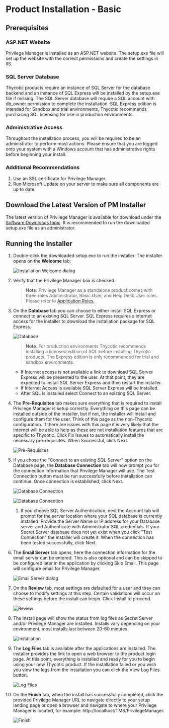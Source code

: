 [title]: # (Installation)
[tags]: # (installation,basic)
[priority]: # (1503)
# Product Installation - Basic

## Prerequisites

### ASP.NET Website

Privilege Manager is installed as an ASP.NET website. The setup.exe file will set up the website with the correct permissions and create the settings in IIS.

### SQL Server Database

Thycotic products require an instance of SQL Server for the database backend and an instance of SQL Express will be installed by the setup.exe file if missing. The SQL Server database will require a SQL account with db_owner permission to complete the installation. SQL Express edition is intended for Sandbox and trial environments, Thycotic recommends purchasing SQL licensing for use in production environments.

### Administrative Access

Throughout the installation process, you will be required to be an administrator to perform most actions. Please ensure that you are logged onto your system with a Windows account that has administrative rights before beginning your install.

### Additional Recommendations

1. Use an SSL certificate for Privilege Manager.
1. Run Microsoft Update on your server to make sure all components are up to date.

## Download the Latest Version of PM Installer

The latest version of Privilege Manager is available for download under the [Software Downloads topic](../sw-downloads.md). It is recommended to run the downloaded setup.exe file as an administrator.

## Running the Installer

1. Double-click the downloaded setup.exe to run the installer. The installer opens on the __Welcome__ tab:

   ![Installation Welcome dialog](images/pm-install/install-1.png)

1. Verify that the Privilege Manager box is checked.

   >**Note**: Privilege Manager as a standalone product comes with three roles Administrator, Basic User, and Help Desk User roles. Please refer to [Application Roles.](../../ui/config/roles/app-roles.md)

1. On the __Database__ tab you can choose to either install SQL Express or connect to an existing SQL Server. SQL Express requires a internet access for the installer to download the installation package for SQL Express.

   ![Database](images/pm-install/install-2.png)

   >**Note**:
   >For production environments Thycotic recommends installing a licensed edition of SQL before installing Thycotic products. The Express edition is only recommended for trial and sandbox environments.

   * If Internet access is not available a link to download SQL Server Express will be presented to the user. At that point, they are expected to install SQL Server Express and then restart the installer.
   * If Internet Access is available SQL Server Express will be installed.
   * After SQL is installed select Connect to an existing SQL Server.

1. The __Pre-Requisites__ tab makes sure everything that is required to install Privilege Manager is setup correctly. Everything on this page can be installed outside of the installer, but if not, the installer will install and configure them for the user. Think of this page as the non-Thycotic configuration. If there are issues with this page it is very likely that the Internet will be able to help as these are not installation features that are specific to Thycotic. Click Fix Issues to automatically install the necessary pre-requisites. When Successful, click Next.

   ![Pre-Requisites](images/pm-install/install-3.png)

1. If you chose the “Connect to an existing SQL Server” option on the Database page, the __Database Connection__ tab will now prompt you for the connection information that Privilege Manager will use. The Test Connection button must be run successfully before installation can continue. Once connection is established, click Next.

   ![Database Connection](images/pm-install/install-5.png)

   ![Database Connection](images/pm-install/install-6.png)

   1. If you choose SQL Server Authentication, next the Account tab will prompt for the server location where your SQL database is currently installed. Provide the Server Name or IP address for your Database server and Authenticate with Administrator SQL credentials. If your Secret Server database does not yet exist when you click "Test Connection" the Installer will create it. When the connection has been tested successfully, click Next.


1. The __Email Server__ tab opens, here the connection information for the email server can be entered. This is also optional and can be skipped to be configured later in the application by clicking Skip Email. This page will configure email for Privilege Manager.

   ![Email Server dialog](images/install/inst_email_20190327.png)

1. On the __Review__ tab, most settings are defaulted for a user and they can choose to modify settings at this step. Certain validations will occur on these settings before the install can begin. Click Install to proceed.

   ![Review](images/pm-install/install-7.png)
1. The Install page will show the status from log files as Secret Server and/or Privilege Manager are installed. Installs vary depending on your environment, most installs last between 20-60 minutes.

   ![Installation](images/pm-install/install-8.png)
1. The __Log Files__ tab is available after the applications are installed. The installer provides the link to open a web browser to the product login page. At this point, everything is installed and ready for you to begin using your new Thycotic product. If the installation failed or you wish you view the logs from the installation you can click the View Log Files button.

   ![Log Files](images/pm-install/install-10.png)
1. On the __Finish__ tab, when the install has successfully completed, click the provided Privilege Manager URL to navigate directly to your setup landing page or open a browser and navigate to where your Privilege Manager is located, for example: http://localhost/TMS/PrivilegeManager.

   ![Finish](images/pm-install/install-9.png)
